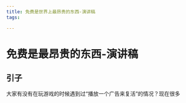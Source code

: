 ```yaml
---
title: 免费是世界上最昂贵的东西-演讲稿
tags:

---
```

# 免费是最昂贵的东西-演讲稿

## 引子
大家有没有在玩游戏的时候遇到过“播放一个广告来复活”的情况？现在很多
<!--stackedit_data:
eyJoaXN0b3J5IjpbMTEwMjQyNTI0NV19
-->